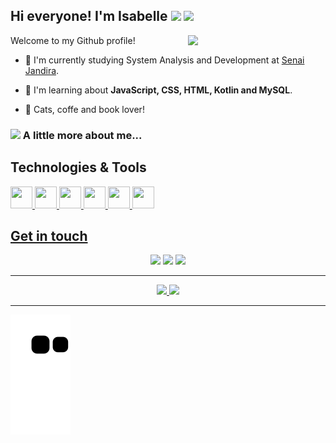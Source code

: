 ## Hi everyone! I'm Isabelle <img src="https://github.com/TheDudeThatCode/TheDudeThatCode/blob/master/Assets/Hi.gif" width="22"/> <img src="https://media.giphy.com/media/mGcNjsfWAjY5AEZNw6/giphy.gif" width="50">
<img align='right' src="https://c.tenor.com/NqURjAGH6GYAAAAd/cat-code.gif" width="220">


Welcome to my Github profile!

- 🏢 I'm currently studying System Analysis and Development at <a href="https://jandira.sp.senai.br" target="_blank">Senai Jandira</a>.

- :space_invader: I'm learning about **JavaScript, CSS, HTML, Kotlin and MySQL**.

- :purple_heart: Cats, coffe and book lover!



### <img src="https://media.giphy.com/media/VgCDAzcKvsR6OM0uWg/giphy.gif" width="50"> A little more about me...  
 


## Technologies & Tools
  <a href="https://github.com/isabellematos">
  <img src="https://cdn.jsdelivr.net/gh/devicons/devicon/icons/android/android-original.svg" width="35px" height="35px" /> 
  <img src="https://cdn.jsdelivr.net/gh/devicons/devicon/icons/html5/html5-original.svg" width="35px" height="35px"/> 
  <img src="https://cdn.jsdelivr.net/gh/devicons/devicon/icons/css3/css3-original.svg" width="35px" height="35px"/> 
  <img src="https://cdn.jsdelivr.net/gh/devicons/devicon/icons/javascript/javascript-original.svg" width="35px" height="35px" /> 
  <img src="https://cdn.jsdelivr.net/gh/devicons/devicon/icons/java/java-original.svg" width="35px" height="35px"/> 
  <img src="https://cdn.jsdelivr.net/gh/devicons/devicon/icons/figma/figma-original.svg" width="35px" height="35px" />


## Get in touch


<div align="center">
<a href="https://github.com/isabellematos">
  <a href="https://instagram.com/bellee.matos" target="_blank"><img src="https://img.shields.io/badge/-Instagram-%23E4405F?style=for-the-badge&logo=instagram&logoColor=white" target="_blank"></a>
  <a href = "mailto:isabellevitoria131@gmail.com"><img src="https://img.shields.io/badge/Gmail-D14836?style=for-the-badge&logo=gmail&logoColor=white" target="_blank"></a>
  <a href="https://www.linkedin.com/in/isabelle-matos-8a8504241/" target="_blank"><img src="https://img.shields.io/badge/-LinkedIn-%230077B5?style=for-the-badge&logo=linkedin&logoColor=white" target="_blank"></a>  
  <hr>
</div>


<div align='center'>
<a href="https://github.com/isabellematos">
<img height="150em" src="https://github-readme-stats.vercel.app/api/top-langs/?username=isabellematos&layout=compact&langs_count=7&theme=dracula"/>
<img height="150em" src="https://github-readme-stats.vercel.app/api?username=isabellematos&show_icons=true&theme=dracula&include_all_commits=true&count_private=true"/>
</div>
<hr>



![Snake animation](https://github.com/isabellematos/isabellematos/blob/output/github-contribution-grid-snake.svg)








